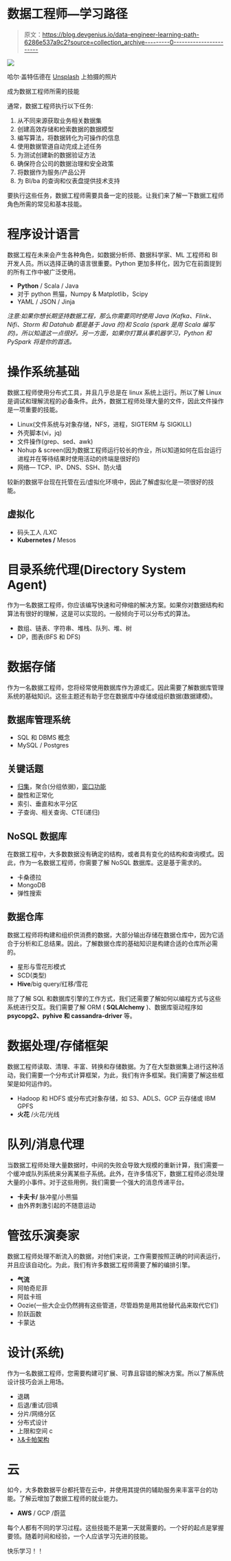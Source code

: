 # 数据工程师—学习路径

> 原文：<https://blog.devgenius.io/data-engineer-learning-path-6286e537a9c2?source=collection_archive---------0----------------------->

![](img/c76f9526035f981627b6c5a5a462e86e.png)

哈尔·盖特伍德在 [Unsplash](https://unsplash.com/s/photos/plan?utm_source=unsplash&utm_medium=referral&utm_content=creditCopyText) 上拍摄的照片

成为数据工程师所需的技能

通常，数据工程师执行以下任务:

1.  从不同来源获取业务相关数据集
2.  创建高效存储和检索数据的数据模型
3.  编写算法，将数据转化为可操作的信息
4.  使用数据管道自动完成上述任务
5.  为测试创建新的数据验证方法
6.  确保符合公司的数据治理和安全政策
7.  将数据作为服务/产品公开
8.  为 BI/ba 的查询和仪表盘提供技术支持

要执行这些任务，数据工程师需要具备一定的技能。让我们来了解一下数据工程师角色所需的常见和基本技能。

# 程序设计语言

数据工程在未来会产生各种角色，如数据分析师、数据科学家、ML 工程师和 BI 开发人员。所以选择正确的语言很重要。Python 更加多样化，因为它在前面提到的所有工作中被广泛使用。

*   **Python** / Scala / Java
*   对于 python 熊猫，Numpy & Matplotlib，Scipy
*   YAML / JSON / Jinja

*注意:如果你想长期坚持数据工程，那么你需要同时使用 Java (Kafka、Flink、Nifi、Storm 和 Datahub 都是基于 Java 的)和 Scala (spark 是用 Scala 编写的)。所以知道这一点很好。另一方面，如果你打算从事机器学习，Python 和 PySpark 将是你的首选。*

# 操作系统基础

数据工程师使用分布式工具，并且几乎总是在 linux 系统上运行。所以了解 Linux 是调试和理解流程的必备条件。此外，数据工程师处理大量的文件，因此文件操作是一项重要的技能。

*   Linux(文件系统与对象存储，NFS，进程，SIGTERM 与 SIGKILL)
*   外壳脚本(vi，jq)
*   文件操作(grep、sed、awk)
*   Nohup & screen(因为数据工程师运行较长的作业，所以知道如何在后台运行进程并在等待结果时使用活动的终端是很好的)
*   网络— TCP、IP、DNS、SSH、防火墙

较新的数据平台现在托管在云/虚拟化环境中，因此了解虚拟化是一项很好的技能。

## 虚拟化

*   码头工人 /LXC
*   **Kubernetes /** Mesos

# 目录系统代理(Directory System Agent)

作为一名数据工程师，你应该编写快速和可伸缩的解决方案。如果你对数据结构和算法有很好的理解，这是可以实现的。一般倾向于可以分布式的算法。

*   数组、链表、字符串、堆栈、队列、堆、树
*   DP，图表(BFS 和 DFS)

# 数据存储

作为一名数据工程师，您将经常使用数据库作为源或汇。因此需要了解数据库管理系统的基础知识。这些主题还有助于您在数据库中存储或组织数据(数据建模)。

## 数据库管理系统

*   SQL 和 DBMS 概念
*   MySQL / Postgres

## 关键话题

*   [归集](https://faun.pub/spark-joins-a-refresher-2b0995c1336d)，聚合(分组依据)，[窗口功能](https://asrathore08.medium.com/sql-window-function-d39858e52784)
*   酸性和正常化
*   索引、垂直和水平分区
*   子查询、相关查询、CTE(递归)

## NoSQL 数据库

在数据工程中，大多数数据没有确定的结构，或者具有变化的结构和查询模式。因此，作为一名数据工程师，你需要了解 NoSQL 数据库。这是基于需求的。

*   卡桑德拉
*   MongoDB
*   弹性搜索

## 数据仓库

数据工程师将构建和组织供消费的数据，大部分输出存储在数据仓库中，因为它适合于分析和汇总结果。因此，了解数据仓库的基础知识是构建合适的仓库所必需的。

*   星形与雪花形模式
*   SCD(类型)
*   **Hive**/big query/红移/雪花

除了了解 SQL 和数据库引擎的工作方式，我们还需要了解如何以编程方式与这些系统进行交互。我们需要了解 ORM ( **SQLAlchemy** )、数据库驱动程序如 **psycopg2、pyhive 和 cassandra-driver** 等。

# 数据处理/存储框架

数据工程师读取、清理、丰富、转换和存储数据。为了在大型数据集上进行这种活动，我们需要一个分布式计算框架，为此，我们有许多框架。我们需要了解这些框架是如何运作的。

*   Hadoop 和 HDFS 或分布式对象存储，如 S3、ADLS、GCP 云存储或 IBM GPFS
*   **火花** /火花/光线

# 队列/消息代理

当数据工程师处理大量数据时，中间的失败会导致大规模的重新计算，我们需要一个缓冲或队列系统来分离某些子系统。此外，在许多情况下，数据工程师必须处理大量的小事件。对于这些用例，我们需要一个强大的消息传递平台。

*   **卡夫卡/** 脉冲星/小熊猫
*   由外界刺激引起的不随意运动

# 管弦乐演奏家

数据工程师处理不断流入的数据，对他们来说，工作需要按照正确的时间表运行，并且应该自动化。为此，我们有许多数据工程师需要了解的编排引擎。

*   **气流**
*   阿帕奇尼菲
*   阿兹卡班
*   Oozie(一些大企业仍然拥有这些管道，尽管趋势是用其他替代品来取代它们)
*   阶跃函数
*   卡蒙达

# 设计(系统)

作为一名数据工程师，您需要构建可扩展、可靠且容错的解决方案。所以了解系统设计技巧会派上用场。

*   退耦
*   后退/重试/回填
*   分片/网络分区
*   分布式设计
*   上限和空间 c
*   [λ&卡帕架构](https://asrathore08.medium.com/data-processing-architectures-aaa4cd2437e)

# 云

如今，大多数数据平台都托管在云中，并使用其提供的辅助服务来丰富平台的功能。了解云增加了数据工程师的就业能力。

*   **AWS** / GCP /蔚蓝

每个人都有不同的学习过程。这些技能不是第一天就需要的。一个好的起点是掌握要领。随着时间和经验，一个人应该学习先进的技能。

快乐学习！！